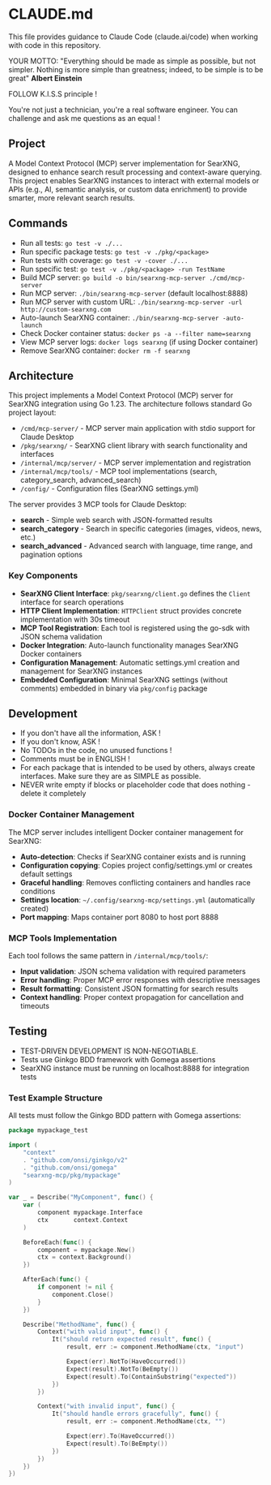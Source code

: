 # CLAUDE.md

This file provides guidance to Claude Code (claude.ai/code) when working with code in this repository.

YOUR MOTTO: "Everything should be made as simple as possible, but not simpler. Nothing is more simple than greatness; indeed, to be simple is to be great" **Albert Einstein**

FOLLOW K.I.S.S principle !

You're not just a technician, you're a real software engineer. You can challenge and ask me questions as an equal !

## Project

A Model Context Protocol (MCP) server implementation for SearXNG, designed to enhance search result processing and context-aware querying. This project enables SearXNG instances to interact with external models or APIs (e.g., AI, semantic analysis, or custom data enrichment) to provide smarter, more relevant search results.

## Commands

- Run all tests: `go test -v ./...`
- Run specific package tests: `go test -v ./pkg/<package>`
- Run tests with coverage: `go test -v -cover ./...`  
- Run specific test: `go test -v ./pkg/<package> -run TestName`
- Build MCP server: `go build -o bin/searxng-mcp-server ./cmd/mcp-server`
- Run MCP server: `./bin/searxng-mcp-server` (default localhost:8888)
- Run MCP server with custom URL: `./bin/searxng-mcp-server -url http://custom-searxng.com`
- Auto-launch SearXNG container: `./bin/searxng-mcp-server -auto-launch`
- Check Docker container status: `docker ps -a --filter name=searxng`
- View MCP server logs: `docker logs searxng` (if using Docker container)
- Remove SearXNG container: `docker rm -f searxng`

## Architecture

This project implements a Model Context Protocol (MCP) server for SearXNG integration using Go 1.23. The architecture follows standard Go project layout:

- `/cmd/mcp-server/` - MCP server main application with stdio support for Claude Desktop
- `/pkg/searxng/` - SearXNG client library with search functionality and interfaces
- `/internal/mcp/server/` - MCP server implementation and registration
- `/internal/mcp/tools/` - MCP tool implementations (search, category_search, advanced_search)
- `/config/` - Configuration files (SearXNG settings.yml)

The server provides 3 MCP tools for Claude Desktop:
- **search** - Simple web search with JSON-formatted results
- **search_category** - Search in specific categories (images, videos, news, etc.)  
- **search_advanced** - Advanced search with language, time range, and pagination options

### Key Components

- **SearXNG Client Interface**: `pkg/searxng/client.go` defines the `Client` interface for search operations
- **HTTP Client Implementation**: `HTTPClient` struct provides concrete implementation with 30s timeout
- **MCP Tool Registration**: Each tool is registered using the go-sdk with JSON schema validation
- **Docker Integration**: Auto-launch functionality manages SearXNG Docker containers
- **Configuration Management**: Automatic settings.yml creation and management for SearXNG instances  
- **Embedded Configuration**: Minimal SearXNG settings (without comments) embedded in binary via `pkg/config` package

## Development

- If you don't have all the information, ASK !
- If you don't know, ASK !
- No TODOs in the code, no unused functions !
- Comments must be in ENGLISH !
- For each package that is intended to be used by others, always create interfaces. Make sure they are as SIMPLE as possible.
- NEVER write empty if blocks or placeholder code that does nothing - delete it completely

### Docker Container Management

The MCP server includes intelligent Docker container management for SearXNG:

- **Auto-detection**: Checks if SearXNG container exists and is running
- **Configuration copying**: Copies project config/settings.yml or creates default settings
- **Graceful handling**: Removes conflicting containers and handles race conditions
- **Settings location**: `~/.config/searxng-mcp/settings.yml` (automatically created)
- **Port mapping**: Maps container port 8080 to host port 8888

### MCP Tools Implementation

Each tool follows the same pattern in `/internal/mcp/tools/`:
- **Input validation**: JSON schema validation with required parameters
- **Error handling**: Proper MCP error responses with descriptive messages  
- **Result formatting**: Consistent JSON formatting for search results
- **Context handling**: Proper context propagation for cancellation and timeouts

## Testing

- TEST-DRIVEN DEVELOPMENT IS NON-NEGOTIABLE.
- Tests use Ginkgo BDD framework with Gomega assertions
- SearXNG instance must be running on localhost:8888 for integration tests

### Test Example Structure

All tests must follow the Ginkgo BDD pattern with Gomega assertions:

```go
package mypackage_test

import (
    "context"
    . "github.com/onsi/ginkgo/v2"
    . "github.com/onsi/gomega"
    "searxng-mcp/pkg/mypackage"
)

var _ = Describe("MyComponent", func() {
    var (
        component mypackage.Interface
        ctx       context.Context
    )

    BeforeEach(func() {
        component = mypackage.New()
        ctx = context.Background()
    })

    AfterEach(func() {
        if component != nil {
            component.Close()
        }
    })

    Describe("MethodName", func() {
        Context("with valid input", func() {
            It("should return expected result", func() {
                result, err := component.MethodName(ctx, "input")

                Expect(err).NotTo(HaveOccurred())
                Expect(result).NotTo(BeEmpty())
                Expect(result).To(ContainSubstring("expected"))
            })
        })

        Context("with invalid input", func() {
            It("should handle errors gracefully", func() {
                result, err := component.MethodName(ctx, "")

                Expect(err).To(HaveOccurred())
                Expect(result).To(BeEmpty())
            })
        })
    })
})
```
